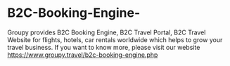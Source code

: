 # B2C-Booking-Engine-
Groupy provides B2C Booking Engine, B2C Travel Portal, B2C Travel Website for flights, hotels, car rentals worldwide which helps to grow your travel business. If you want to know more, please visit our website https://www.groupy.travel/b2c-booking-engine.php 
